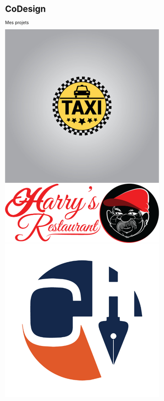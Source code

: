 # CoDesign 
Mes projets


<img src="11222L-01.jpg"/>
<img src="harry's restaurant.png"/>
<img src="photo_page-01.jpg"/>
